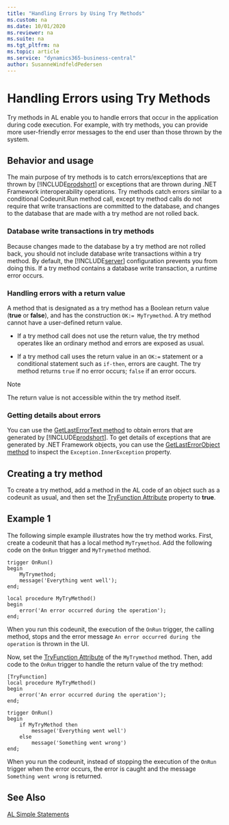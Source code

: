 ```yaml
---
title: "Handling Errors by Using Try Methods"
ms.custom: na
ms.date: 10/01/2020
ms.reviewer: na
ms.suite: na
ms.tgt_pltfrm: na
ms.topic: article
ms.service: "dynamics365-business-central"
author: SusanneWindfeldPedersen
---
```


# Handling Errors using Try Methods

Try methods in AL enable you to handle errors that occur in the application during code execution. For example, with try methods, you can provide more user-friendly error messages to the end user than those thrown by the system.  

## Behavior and usage

The main purpose of try methods is to catch errors/exceptions that are thrown by [!INCLUDE[prodshort](includes/prodshort.md)] or exceptions that are thrown during .NET Framework interoperability operations. Try methods catch errors similar to a conditional Codeunit.Run method call, except try method calls do not require that write transactions are committed to the database, and changes to the database that are made with a try method are not rolled back.

### <a name="DbWriteTransactions"></a>Database write transactions in try methods

Because changes made to the database by a try method are not rolled back, you should not include database write transactions within a try method. By default, the [!INCLUDE[server](includes/server.md)] configuration prevents you from doing this. If a try method contains a database write transaction, a runtime error occurs.

### Handling errors with a return value

A method that is designated as a try method has a Boolean return value (**true** or **false**), and has the construction `OK:= MyTrymethod`. A try method cannot have a user-defined return value.

- If a try method call does not use the return value, the try method operates like an ordinary method and errors are exposed as usual.  

- If a try method call uses the return value in an `OK:=` statement or a conditional statement such as `if-then`, errors are caught. The try method returns `true` if no error occurs; `false` if an error occurs. 

> [!NOTE]  
> The return value is not accessible within the try method itself.  

### Getting details about errors

You can use the [GetLastErrorText method](../methods-auto/system/system-getlasterrortext-method.md) to obtain errors that are generated by [!INCLUDE[prodshort](includes/prodshort.md)]. To get details of exceptions that are generated by .NET Framework objects, you can use the [GetLastErrorObject method](../methods-auto/system/system-getlasterrorobject-method.md) to inspect the `Exception.InnerException` property.

<!--
> [!TIP]  
> The [!INCLUDE[demolong](includes/demolong_md.md)] includes codeunit 1291 **DotNet Exception Handler** that includes several global methods for handling exceptions similar to a try-catch capability in C\#. You can use this codeunit together with try methods to handle exceptions and maximize the reuse of code.     -->

## Creating a try method

To create a try method, add a method in the AL code of an object such as a codeunit as usual, and then set the [TryFunction Attribute](methods/devenv-tryfunction-attribute.md) property to **true**. 

<!-- A try method has the following restrictions:  

In test and upgrade codeunits, you can only use a try method on a normal method type.-->  

## Example 1 

The following simple example illustrates how the try method works. First, create a codeunit that has a local method `MyTrymethod`. Add the following code on the `OnRun` trigger and `MyTrymethod` method.

```AL
trigger OnRun()
begin
    MyTrymethod;
    message('Everything went well');
end;
```
```AL
local procedure MyTryMethod()
begin
    error('An error occurred during the operation');
end;
```

When you run this codeunit, the execution of the `OnRun` trigger, the calling method, stops and the error message `An error occurred during the operation` is thrown in the UI.

Now, set the [TryFunction Attribute](methods/devenv-tryfunction-attribute.md) of the  `MyTrymethod` method. Then, add code to the `OnRun` trigger to handle the return value of the try method: 

```AL
[TryFunction]
local procedure MyTryMethod()
begin
    error('An error occurred during the operation');
end;

trigger OnRun()
begin
    if MyTryMethod then
        message('Everything went well')
    else
        message('Something went wrong')
end;
```

When you run the codeunit, instead of stopping the execution of the `OnRun` trigger when the error occurs, the error is caught and the message `Something went wrong` is returned.

<!--
## Example 2 

The following example illustrates how to use a try method with .NET interoperabilty. The example uses the [System.Decimal.Divide method](https://msdn.microsoft.com/library/system.decimal.divide(v=vs.110).aspx) to divide two decimals. 

First, create a codeunit that has a local method `MyTrymethod`, and add the following text constants and variables:

|Text constant name|ConstValue|
|----|----------|
|Text000|%1 divided by %2 equals %3.|
|Text001|You cannot divide by %1.|


|Variable name|DataType|Subtype|
|----|----------|----|----------|
|divide|DotNet|System.Decimal.'mscorlib, Version=4.0.0.0, Culture=neutral, PublicKeyToken=b77a5c561934e089'|
|d1|Decimal||
|d2|Decimal| |
|result|Decimal||

Then, add the following code on the `OnRun` trigger and `MyTrymethod` method.

**OnRun()**
```
IF MyTrymethod THEN
  MESSAGE(Text000, d1, d2, result)
ELSE
  MESSAGE(Text001, d2);
```

**LOCAL MyTrymethod()**
```
d1 := 3;
d2 := 0;
result := divide.Divide(d1,d2);
```

When you run this codeunit, an error occurs because you are not allowed to divide by `0`. The message `You cannot divide by 0.` is displayed in the client. 
-->
<!-- 
The following example illustrates the use of a try method together with codeunit 1291 **DotNet Exception Handler** to handle .NET Framework Interoperability exceptions. The code is in text file format and has been simplified for illustration. The `CallTryPostingDotNet` method runs the try method `TryPostSomething` in a conditional statement to catch .NET Framework Interoperability exceptions. Errors other than `IndexOutOfRangeException` type are re-thrown.  

```  
[Trymethod]  
PROCEDURE TryPostingSomething@1();  
BEGIN  
  CODEUNIT.RUN(CODEUNIT::"Purch.-Post");  
END;  

PROCEDURE CallTryPostingDotNet @2();  
VAR  
  MyPostingCodeunit@1 : Codeunit 90;  
  MyDotNetExceptionHandler@2 : Codeunit 1291;  
  IndexOutOfRangeException@3 : DotNet 'mscorlib, Version=4.0.0.0, Culture=neutral, PublicKeyToken=b77a5c561934e089'.System.IndexOutOfRangeException'  
BEGIN  
  IF TryPostingSomething THEN  
    MESSAGE('Posting succeeded.')  
  ELSE BEGIN  
    MyDotNetExceptionHandler.Collect;  
    IF MyDotNetExceptionHandler.TryCastToType(IndexOutOfRangeException) THEN  
      MESSAGE('The index used to find the value was not valid.')  
    ELSE  
      MyDotNetExceptionHandler.Rethrow;  
  END;  
END;  
```  
-->

## See Also  

[AL Simple Statements](devenv-al-simple-statements.md)

